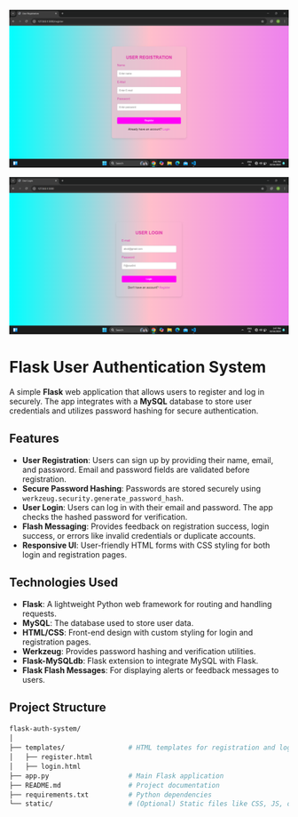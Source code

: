 ![img alt](https://github.com/Dhanush-coder-ux/Authentication-form/blob/b984e9d649d8f1813eec2e3f2583ba081413757f/Screenshot%202024-10-16%20154811.png)

![img alt](https://github.com/Dhanush-coder-ux/Authentication-form/blob/b15f0d2f0237de8699fe7c5ca57c8437220ddbfc/Screenshot%202024-10-16%20154742.png)




# Flask User Authentication System

A simple **Flask** web application that allows users to register and log in securely. The app integrates with a **MySQL** database to store user credentials and utilizes password hashing for secure authentication.

## Features

- **User Registration**: Users can sign up by providing their name, email, and password. Email and password fields are validated before registration.
- **Secure Password Hashing**: Passwords are stored securely using `werkzeug.security.generate_password_hash`.
- **User Login**: Users can log in with their email and password. The app checks the hashed password for verification.
- **Flash Messaging**: Provides feedback on registration success, login success, or errors like invalid credentials or duplicate accounts.
- **Responsive UI**: User-friendly HTML forms with CSS styling for both login and registration pages.

## Technologies Used

- **Flask**: A lightweight Python web framework for routing and handling requests.
- **MySQL**: The database used to store user data.
- **HTML/CSS**: Front-end design with custom styling for login and registration pages.
- **Werkzeug**: Provides password hashing and verification utilities.
- **Flask-MySQLdb**: Flask extension to integrate MySQL with Flask.
- **Flask Flash Messages**: For displaying alerts or feedback messages to users.

## Project Structure

```bash
flask-auth-system/
│
├── templates/                # HTML templates for registration and login
│   ├── register.html
│   ├── login.html
├── app.py                    # Main Flask application
├── README.md                 # Project documentation
├── requirements.txt          # Python dependencies
└── static/                   # (Optional) Static files like CSS, JS, or images
